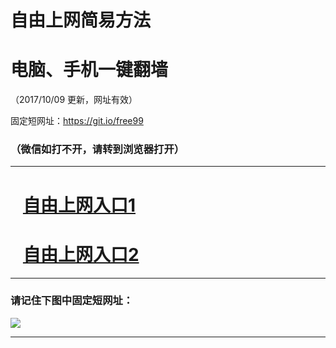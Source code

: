 ﻿# 自由上网简易方法

# 电脑、手机一键翻墙

（2017/10/09 更新，网址有效）

固定短网址：https://git.io/free99

### （微信如打不开，请转到浏览器打开）


***





# &nbsp;&nbsp; <a href="http://ft714930969.fwq-tz-1001.info/fwqtz01.html?t=100900122535 " target="_blank">自由上网入口1</a>
# &nbsp;&nbsp; <a href="http://ft1491422077.fwq-tz-1002.info/fwqtz02.html?t=100900119768 " target="_blank">自由上网入口2</a>
***

### 请记住下图中固定短网址：

<img src="https://s3-us-west-2.amazonaws.com/fwq-1001/yjfq-20170905okok.png" /> 


***

